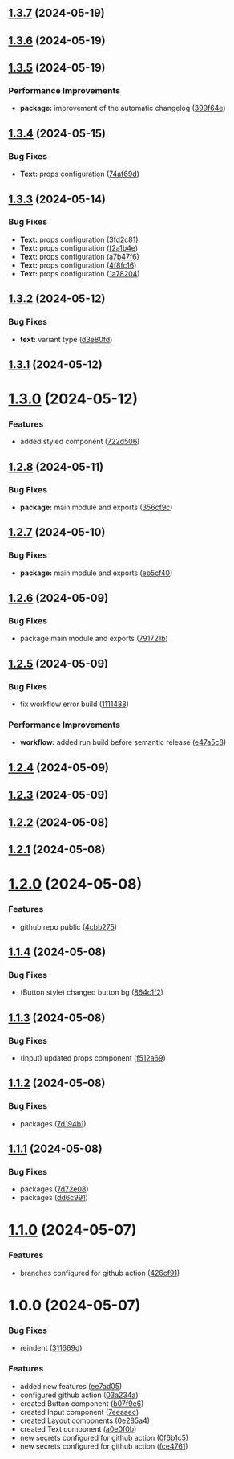 ## [1.3.7](https://github.com/Fabi0pi/open-ui/compare/v1.3.6...v1.3.7) (2024-05-19)

## [1.3.6](https://github.com/Fabi0pi/open-ui/compare/v1.3.5...v1.3.6) (2024-05-19)

## [1.3.5](https://github.com/Fabi0pi/open-ui/compare/v1.3.4...v1.3.5) (2024-05-19)


### Performance Improvements

* **package:** improvement of the automatic changelog ([399f64e](https://github.com/Fabi0pi/open-ui/commit/399f64e8ab41d7c6530f0dce6670ac03145089e4))

## [1.3.4](https://github.com/Fabi0pi/open-ui/compare/v1.3.3...v1.3.4) (2024-05-15)


### Bug Fixes

* **Text:** props configuration ([74af69d](https://github.com/Fabi0pi/open-ui/commit/74af69d5485e44757902f9dc89e89d41ab2cb3e5))

## [1.3.3](https://github.com/Fabi0pi/open-ui/compare/v1.3.2...v1.3.3) (2024-05-14)


### Bug Fixes

* **Text:** props configuration ([3fd2c81](https://github.com/Fabi0pi/open-ui/commit/3fd2c81965a7a74664a35af62a60527411441fe9))
* **Text:** props configuration ([f2a1b4e](https://github.com/Fabi0pi/open-ui/commit/f2a1b4e49ed1a844c35b3b1d709b3a5a95425516))
* **Text:** props configuration ([a7b47f6](https://github.com/Fabi0pi/open-ui/commit/a7b47f656b454befd616bafc6b10cf108e69eb09))
* **Text:** props configuration ([4f8fc16](https://github.com/Fabi0pi/open-ui/commit/4f8fc1608c0ae728f1fa1d4085b4aa818a980db2))
* **Text:** props configuration ([1a78204](https://github.com/Fabi0pi/open-ui/commit/1a7820493af60573d8fa20b29e529b7d452593ce))

## [1.3.2](https://github.com/Fabi0pi/open-ui/compare/v1.3.1...v1.3.2) (2024-05-12)


### Bug Fixes

* **text:** variant type ([d3e80fd](https://github.com/Fabi0pi/open-ui/commit/d3e80fd55d17f990e1a84bb1e1bb06eda6649ff8))

## [1.3.1](https://github.com/Fabi0pi/open-ui/compare/v1.3.0...v1.3.1) (2024-05-12)

# [1.3.0](https://github.com/Fabi0pi/open-ui/compare/v1.2.8...v1.3.0) (2024-05-12)


### Features

* added styled component ([722d506](https://github.com/Fabi0pi/open-ui/commit/722d506d96c7fb644c88c68f1738dbb16d341a85))

## [1.2.8](https://github.com/Fabi0pi/open-ui/compare/v1.2.7...v1.2.8) (2024-05-11)


### Bug Fixes

* **package:** main module and exports ([356cf9c](https://github.com/Fabi0pi/open-ui/commit/356cf9c57f938659628dcca6460cb0cb3c8f3953))

## [1.2.7](https://github.com/Fabi0pi/open-ui/compare/v1.2.6...v1.2.7) (2024-05-10)


### Bug Fixes

* **package:** main module and exports ([eb5cf40](https://github.com/Fabi0pi/open-ui/commit/eb5cf40c0a05d90e0afdd270f16011d1ec05c881))

## [1.2.6](https://github.com/Fabi0pi/open-ui/compare/v1.2.5...v1.2.6) (2024-05-09)


### Bug Fixes

* package main module and exports ([791721b](https://github.com/Fabi0pi/open-ui/commit/791721b86b8a0fe63b110718817df79bd5198283))

## [1.2.5](https://github.com/Fabi0pi/open-ui/compare/v1.2.4...v1.2.5) (2024-05-09)


### Bug Fixes

* fix workflow error build ([1111488](https://github.com/Fabi0pi/open-ui/commit/11114886131ec8b04902144833488be3d75b8aff))


### Performance Improvements

* **workflow:** added run build before semantic release ([e47a5c8](https://github.com/Fabi0pi/open-ui/commit/e47a5c8f1d819d22716efc1b563913fb5ccda3a8))

## [1.2.4](https://github.com/Fabi0pi/open-ui/compare/v1.2.3...v1.2.4) (2024-05-09)

## [1.2.3](https://github.com/Fabi0pi/open-ui/compare/v1.2.2...v1.2.3) (2024-05-09)

## [1.2.2](https://github.com/Fabi0pi/open-ui/compare/v1.2.1...v1.2.2) (2024-05-08)

## [1.2.1](https://github.com/Fabi0pi/open-ui/compare/v1.2.0...v1.2.1) (2024-05-08)

# [1.2.0](https://github.com/Fabi0pi/open-ui/compare/v1.1.4...v1.2.0) (2024-05-08)


### Features

*  github repo public ([4cbb275](https://github.com/Fabi0pi/open-ui/commit/4cbb27579723b666bad4db4cd9c6fa6b560fe95c))

## [1.1.4](https://github.com/Fabi0pi/open-ui/compare/v1.1.3...v1.1.4) (2024-05-08)


### Bug Fixes

* (Button style) changed button bg ([864c1f2](https://github.com/Fabi0pi/open-ui/commit/864c1f26f4168a0f001fade528eb544254590924))

## [1.1.3](https://github.com/Fabi0pi/open-ui/compare/v1.1.2...v1.1.3) (2024-05-08)


### Bug Fixes

* (Input) updated props component ([f512a69](https://github.com/Fabi0pi/open-ui/commit/f512a69410b8415719b393e228f457ab0cf01828))

## [1.1.2](https://github.com/Fabi0pi/open-ui/compare/v1.1.1...v1.1.2) (2024-05-08)


### Bug Fixes

* packages ([7d194b1](https://github.com/Fabi0pi/open-ui/commit/7d194b16d4bf42fd3ddbf85267f8ecf7f2b2fa5b))

## [1.1.1](https://github.com/Fabi0pi/open-ui/compare/v1.1.0...v1.1.1) (2024-05-08)


### Bug Fixes

* packages ([7d72e08](https://github.com/Fabi0pi/open-ui/commit/7d72e082b35d573493287063a495fef9f4be6a98))
* packages ([dd6c991](https://github.com/Fabi0pi/open-ui/commit/dd6c99184cc5db3dd71c882c701b702bce73ebe7))

# [1.1.0](https://github.com/Fabi0pi/open-ui/compare/v1.0.0...v1.1.0) (2024-05-07)


### Features

* branches configured for github action ([426cf91](https://github.com/Fabi0pi/open-ui/commit/426cf91cb48ab0aa20e3d49db1e29e8639f6ed2d))

# 1.0.0 (2024-05-07)


### Bug Fixes

* reindent ([311669d](https://github.com/Fabi0pi/open-ui/commit/311669df1d552aa4995595d8cad4bd2a61510c20))


### Features

* added new features ([ee7ad05](https://github.com/Fabi0pi/open-ui/commit/ee7ad050759806cab81cc78e1c325815213f646f))
* configured github action ([03a234a](https://github.com/Fabi0pi/open-ui/commit/03a234ad44adc9140408e2921946178251391e86))
* created Button component ([b07f9e6](https://github.com/Fabi0pi/open-ui/commit/b07f9e67bc066a8a553b80af845ae802c17f4842))
* created Input component ([7eeaaec](https://github.com/Fabi0pi/open-ui/commit/7eeaaeca2297cbd1375e28b16f4ae4d9bef1d797))
* created Layout components ([0e285a4](https://github.com/Fabi0pi/open-ui/commit/0e285a40f5f20ca805b4a6643dcc69921bb9bb9d))
* created Text component ([a0e0f0b](https://github.com/Fabi0pi/open-ui/commit/a0e0f0b50ea6e0de79f65b3f9ce3be182eb79f6c))
* new secrets configured for github action ([0f6b1c5](https://github.com/Fabi0pi/open-ui/commit/0f6b1c58cb5b2a3e45f93047b75ab630d3c2fd54))
* new secrets configured for github action ([fce4761](https://github.com/Fabi0pi/open-ui/commit/fce476133efe13b8cac672d131072ab19c02665f))
